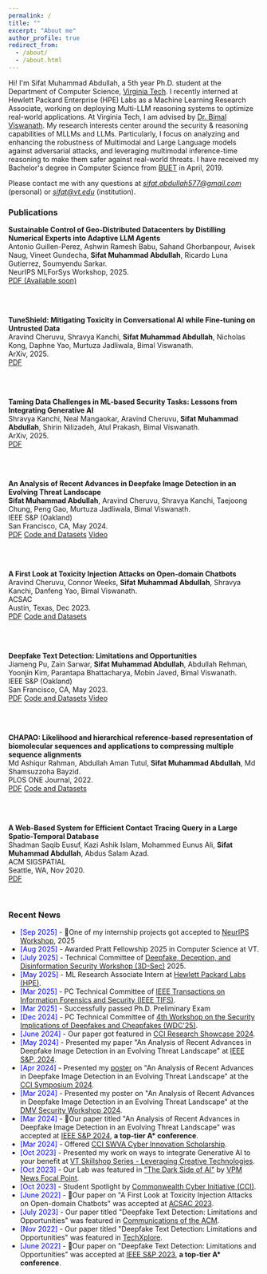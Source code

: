 ```yaml
---
permalink: /
title: ""
excerpt: "About me"
author_profile: true
redirect_from: 
  - /about/
  - /about.html
---
```

<head>
<link rel="stylesheet" href="https://cdn.jsdelivr.net/npm/bootstrap@4.3.1/dist/css/bootstrap.min.css" integrity="sha384-ggOyR0iXCbMQv3Xipma34MD+dH/1fQ784/j6cY/iJTQUOhcWr7x9JvoRxT2MZw1T" crossorigin="anonymous">
</head>


Hi! I'm Sifat Muhammad Abdullah, a 5th year Ph.D. student at the Department of Computer Science, [Virginia Tech](https://cs.vt.edu/). I recently interned at Hewlett Packard Enterprise (HPE) Labs as a Machine Learning Research Associate, working on deploying Multi-LLM reasoning systems to optimize real-world applications. At Virginia Tech, I am advised by [Dr. Bimal Viswanath](https://people.cs.vt.edu/vbimal/). My research interests center around the security & reasoning capabilities of MLLMs and LLMs. Particularly, I focus on analyzing and enhancing the robustness of Multimodal and Large Language models against adversarial attacks, and leveraging multimodal inference-time reasoning to make them safer against real-world threats. I have received my Bachelor's degree in Computer Science from [BUET](https://cse.buet.ac.bd/) in April, 2019. 

Please contact me with any questions at <i>sifat.abdullah577@gmail.com</i> (personal) or <i>sifat@vt.edu</i> (institution).


<div>
<h3>Publications</h3>

<b>Sustainable Control of Geo-Distributed Datacenters by Distilling Numerical Experts into Adaptive LLM Agents</b>
<br>Antonio Guillen-Perez, Ashwin Ramesh Babu, Sahand Ghorbanpour, Avisek Naug, Vineet Gundecha, <b>Sifat Muhammad Abdullah</b>, Ricardo Luna Gutierrez, Soumyendu Sarkar.
<br>NeurIPS MLForSys Workshop, 2025.
<br>
<a href="#" class="btn-sm btn-success text-decoration-none">PDF (Available soon)</a>

<br>
<br>

<b>TuneShield: Mitigating Toxicity in Conversational AI while Fine-tuning on Untrusted Data</b>
<br>Aravind Cheruvu, Shravya Kanchi, <b>Sifat Muhammad Abdullah</b>, Nicholas Kong, Daphne Yao, Murtuza Jadliwala, Bimal Viswanath.
<br>ArXiv, 2025.
<br>
<a href="https://arxiv.org/abs/2507.05660" class="btn-sm btn-success text-decoration-none">PDF</a>

<br>
<br>

<b>Taming Data Challenges in ML-based Security Tasks: Lessons from Integrating Generative AI</b>
<br>Shravya Kanchi, Neal Mangaokar, Aravind Cheruvu, <b>Sifat Muhammad Abdullah</b>, Shirin Nilizadeh, Atul Prakash, Bimal Viswanath.
<br>ArXiv, 2025.
<br>
<a href="https://arxiv.org/abs/2507.06092" class="btn-sm btn-success text-decoration-none">PDF</a>

<br>
<br>

<b>An Analysis of Recent Advances in Deepfake Image Detection in an Evolving Threat Landscape</b>
<br><b>Sifat Muhammad Abdullah</b>, Aravind Cheruvu, Shravya Kanchi, Taejoong Chung, Peng Gao, Murtuza Jadliwala, Bimal Viswanath.
<br>IEEE S&P (Oakland) 
<br>San Francisco, CA, May 2024.
<br>
<a href="https://arxiv.org/abs/2404.16212" class="btn-sm btn-success text-decoration-none">PDF</a>
<a href="https://github.com/secml-lab-vt/EvolvingThreat-DeepfakeImageDetect" class="btn-sm btn-danger text-decoration-none">Code and Datasets</a>
<a href="https://www.youtube.com/watch?v=Eg8Qb3zXdD4" class="btn-sm btn-primary text-decoration-none">Video</a>

<br>
<br>

<b>A First Look at Toxicity Injection Attacks on Open-domain Chatbots</b> 
<br>Aravind Cheruvu, Connor Weeks, <b>Sifat Muhammad Abdullah</b>, Shravya Kanchi, Danfeng Yao, Bimal Viswanath.
<br>ACSAC
<br>Austin, Texas, Dec 2023.
<br>
<a href="https://dl.acm.org/doi/pdf/10.1145/3627106.3627122" class="btn-sm btn-success text-decoration-none">PDF</a>
<a href="https://github.com/secml-lab-vt/Chatbot-Toxicity-Injection" class="btn-sm btn-danger text-decoration-none">Code and Datasets</a>

<br>
<br>

<b>Deepfake Text Detection: Limitations and Opportunities</b>
<br>Jiameng Pu, Zain Sarwar, <b>Sifat Muhammad Abdullah</b>, Abdullah Rehman, Yoonjin Kim, Parantapa Bhattacharya, Mobin Javed, Bimal Viswanath.
<br>IEEE S&P (Oakland) 
<br>San Francisco, CA, May 2023.
<br>
<a href="https://arxiv.org/abs/2210.09421" class="btn-sm btn-success text-decoration-none">PDF</a>
<a href="https://github.com/jmpu/DeepfakeTextDetection" class="btn-sm btn-danger text-decoration-none">Code and Datasets</a>
<a href="https://www.youtube.com/watch?v=UEjWBVc85tc" class="btn-sm btn-primary text-decoration-none">Video</a>

<br>
<br>

<b>CHAPAO: Likelihood and hierarchical reference-based representation of biomolecular sequences and applications to compressing multiple sequence alignments</b> 
<br>Md Ashiqur Rahman, Abdullah Aman Tutul, <b>Sifat Muhammad Abdullah</b>, Md Shamsuzzoha Bayzid.
<br>PLOS ONE Journal, 2022.
<br>
<a href="https://journals.plos.org/plosone/article?id=10.1371/journal.pone.0265360" class="btn-sm btn-success text-decoration-none">PDF</a> 
<a href="https://github.com/ashiq24/CHAPAO" class="btn-sm btn-danger text-decoration-none">Code and Datasets</a>

<br>
<br>

<b>A Web-Based System for Efficient Contact Tracing Query in a Large Spatio-Temporal Database</b>
<br>Shadman Saqib Eusuf, Kazi Ashik Islam, Mohammed Eunus Ali, <b>Sifat Muhammad Abdullah</b>, Abdus Salam Azad.
<br>ACM SIGSPATIAL
<br>Seattle, WA, Nov 2020.
<br>
<a href="https://dl.acm.org/doi/10.1145/3397536.3422350" class="btn-sm btn-success text-decoration-none">PDF</a>

</div>

<br>

<div>
<h3>Recent News</h3>
<ul>
  <li><span style="color:Blue"> [Sep 2025] </span> - 🎉One of my internship projects got accepted to <a href="https://mlforsystems.org/">NeurIPS Workshop</a>, 2025</li>
  <li><span style="color:Blue"> [Aug 2025] </span> - Awarded Pratt Fellowship 2025 in Computer Science at VT.</li>
  <li><span style="color:Blue"> [July 2025] </span> - Technical Committee of <a href="https://sites.google.com/view/3d-sec2025/home">Deepfake, Deception, and Disinformation Security Workshop (3D-Sec)</a> 2025.</li>
  <li><span style="color:Blue"> [May 2025] </span> - ML Research Associate Intern at <a href="https://www.hpe.com/us/en/hewlett-packard-labs.html">Hewlett Packard Labs (HPE)</a>.</li>
  <li><span style="color:Blue"> [Mar 2025] </span> - PC Technical Committee of <a href="https://signalprocessingsociety.org/publications-resources/ieee-transactions-information-forensics-and-security">IEEE Transactions on Information Forensics and Security (IEEE TIFS)</a>.</li>
  <li><span style="color:Blue"> [Mar 2025] </span> - Successfully passed Ph.D. Preliminary Exam </li>
  <li><span style="color:Blue"> [Dec 2024] </span> - PC Technical Committee of <a href="https://sites.google.com/view/wdc-2025/home">4th Workshop on the Security Implications of Deepfakes and Cheapfakes (WDC'25)</a>.</li>
  <li><span style="color:Blue"> [June 2024] </span> - Our paper got featured in <a href="https://cyberinitiative.org/research/research-showcase-june-2024/an-analysis-of-recent-advances-in-deepfake-image-detection-in-an.html">CCI Research Showcase 2024</a>.</li>
  <li><span style="color:Blue"> [May 2024] </span> - Presented my paper "An Analysis of Recent Advances in Deepfake Image Detection in an Evolving Threat Landscape" at <a href="https://sp2024.ieee-security.org/">IEEE S&P, 2024</a>.</li>
  <li><span style="color:Blue"> [Apr 2024] </span> - Presented my <a href="https://docs.google.com/presentation/d/1nSr1KnLya0VWi6gCRTsQ4NJC74etvnxM/edit?usp=sharing&ouid=109278097396550105742&rtpof=true&sd=true">poster</a> on "An Analysis of Recent Advances in Deepfake Image Detection in an Evolving Threat Landscape" at the <a href="https://cyberinitiative.org/events-programs/2024/cci-symposium-2024.html">CCI Symposium 2024</a>.</li>
  <li><span style="color:Blue"> [Mar 2024] </span> - Presented my poster on "An Analysis of Recent Advances in Deepfake Image Detection in an Evolving Threat Landscape" at the <a href="https://dmv-sec-workshop.github.io/">DMV Security Workshop 2024</a>.</li>
  <li><span style="color:Blue"> [Mar 2024] </span> - 🎉Our paper titled "An Analysis of Recent Advances in Deepfake Image Detection in an Evolving Threat Landscape" was accepted at <a href="https://sp2024.ieee-security.org/">IEEE S&P 2024</a>, <b>a top-tier A* conference</b>.</li>
  <li><span style="color:Blue"> [Mar 2024] </span> - Offered <a href="https://cyberinitiative-swva.org/news/events/cci-cyber-start-ups-lab-24.html">CCI SWVA Cyber Innovation Scholarship</a>.</li>
  <li><span style="color:Blue"> [Oct 2023] </span> - Presented my work on ways to integrate Generative AI to your benefit at <a href="https://vt.joinhandshake.com/stu/events/1378245">VT Skillshop Series - Leveraging Creative Technologies</a>.</li>
  <li><span style="color:Blue"> [Oct 2023] </span> - Our Lab was featured in <a href="https://www.vpm.org/2023-10-19/the-dark-side-of-ai">"The Dark Side of AI"</a> by <a href="https://www.vpm.org/">VPM News Focal Point</a>.</li>
  <li><span style="color:Blue"> [Oct 2023] </span> - Student Spotlight by <a href="https://www.linkedin.com/posts/commonwealth-cyber-initiative-southwest-virginia_deepfake-misinformation-cybersecurityawarenessmonth-activity-7116176081182707712-QyEw/?utm_source=share&utm_medium=member_android">Commonwealth Cyber Initiative (CCI)</a>.</li>
  <li><span style="color:Blue"> [June 2022] </span> - 🎉Our paper on "A First Look at Toxicity Injection Attacks on Open-domain Chatbots" was accepted at <a href="https://www.acsac.org/2023/program/papers/">ACSAC 2023</a>.</li>
  <li><span style="color:Blue"> [July 2023] </span> - Our paper titled "Deepfake Text Detection: Limitations and Opportunities" was featured in <a href="https://cacm.acm.org/magazines/2023/7/274036-the-rise-of-the-chatbots/fulltext">Communications of the ACM</a>.</li>
  <li><span style="color:Blue"> [Nov 2022] </span> - Our paper titled "Deepfake Text Detection: Limitations and Opportunities" was featured in <a href="https://techxplore.com/news/2022-11-strengths-limitations-approaches-deepfake-text.html">TechXplore</a>.</li>
  <li><span style="color:Blue"> [June 2022] </span> - 🎉Our paper on "Deepfake Text Detection: Limitations and Opportunities" was accepted at <a href="https://sp2023.ieee-security.org/">IEEE S&P 2023</a>, <b>a top-tier A* conference</b>.</li>
</ul>

</div>


